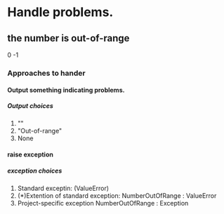 # Handle problems.

## the number is out-of-range
0
-1

### Approaches to hander
#### Output something indicating problems.
##### Output choices
1. ""
2. "Out-of-range"
3. None

#### raise exception
##### exception choices
1. Standard exceptin: (ValueError)
2. (*)Extention of standard exception:
    NumberOutOfRange : ValueError
3. Project-specific exception
    NumberOutOfRange : Exception